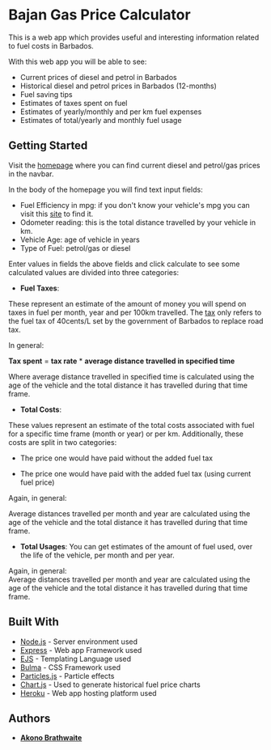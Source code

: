 # Bajan Gas Price Calculator 

This is a web app which provides useful and interesting information related to fuel costs in Barbados.  

With this web app you will be able to see: 

* Current prices of diesel and petrol in Barbados 
* Historical diesel and petrol prices in Barbados (12-months) 
* Fuel saving tips 
* Estimates of taxes spent on fuel 
* Estimates of yearly/monthly and per km fuel expenses 
* Estimates of total/yearly and monthly fuel usage 

## Getting Started 

Visit the [homepage](https://guarded-caverns-56336.herokuapp.com/gascalc/new) where you can find current diesel and petrol/gas prices in the navbar.  

In the body of the homepage you will find text input fields: 
 
* Fuel Efficiency in mpg: if you don't know your vehicle's mpg you can visit this [site](http://www.fuelly.com/car) to find it. 
* Odometer reading: this is the total distance travelled by your vehicle in km. 
* Vehicle Age: age of vehicle in years 
* Type of Fuel: petrol/gas or diesel 

Enter values in fields the above fields and click calculate to see some calculated values are divided into three categories:  

* **Fuel Taxes**: 

These represent an estimate of the amount of money you will spend on taxes in fuel per month, year and per 100km travelled. The [tax](https://www.barbadosadvocate.com/news/nsrl-road-tax-be-removed-july-1) only refers to the fuel tax of 40cents/L set by the government of Barbados to replace road tax.  

  In general:  

  **Tax spent** = **tax rate** * **average distance travelled in specified time** 

  Where average distance travelled in specified time is calculated using the age of the vehicle and the total distance it has travelled during that time frame.  

* **Total Costs**: 

These values represent an estimate of the total costs associated with fuel for a specific time frame (month or year) or per km. Additionally, these costs are split in two categories:  

  * The price one would have paid without the added fuel tax  

  * The price one would have paid with the added fuel tax (using current fuel price) 

  Again, in general:  

  Average distances travelled per month and year are calculated using the age of the vehicle and the total distance it has travelled during that time frame.  

* **Total Usages**: 
You can get estimates of the amount of fuel used, over the life of the vehicle, per month and per year.  

Again, in general:  
Average distances travelled per month and year are calculated using the age of the vehicle and the total distance it has travelled during that time frame.   

## Built With 
* [Node.js](https://nodejs.org/en/) - Server environment used 
* [Express](https://expressjs.com/) - Web app Framework used 
* [EJS](https://ejs.co/) - Templating Language used 
* [Bulma](https://bulma.io/) - CSS Framework used 
* [Particles.js](https://vincentgarreau.com/particles.js/) - Particle effects 
* [Chart.js](https://www.chartjs.org/) - Used to generate historical  fuel price charts 
* [Heroku](https://www.heroku.com/home) - Web app hosting platform used 

## Authors 
* **[Akono Brathwaite](https://www.akonobrathwaite.com)** 